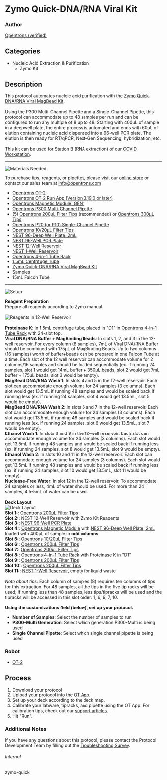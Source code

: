 # Zymo Quick-DNA/RNA Viral Kit

### Author
[Opentrons (verified)](https://opentrons.com/)

## Categories
* Nucleic Acid Extraction & Purification
	* Zymo Kit


## Description
This protocol automates nucleic acid purification with the [Zymo Quick-DNA/RNA Viral MagBead Kit](https://www.zymoresearch.com/collections/quick-dna-rna-viral-kits/products/quick-dna-rna-viral-magbead).</br>
</br>
Using the P300 Multi-Channel Pipette and a Single-Channel Pipette, this protocol can accommodate up to 48 samples per run and can be configured to run any multiple of 8 up to 48. Starting with 400µL of sample in a deepwell plate, the entire process is automated and ends with 60µL of elution containing nucleic acid dispensed into a 96-well PCR plate. The elution is then ready for RT/qPCR, Next-Gen Sequencing, hybridization, etc.</br>
</br>
This kit can be used for Station B (RNA extraction) of our [COVID Workstation](https://blog.opentrons.com/how-to-use-opentrons-to-test-for-covid-19/).

---
![Materials Needed](https://s3.amazonaws.com/opentrons-protocol-library-website/custom-README-images/001-General+Headings/materials.png)

To purchase tips, reagents, or pipettes, please visit our [online store](https://shop.opentrons.com/) or contact our sales team at [info@opentrons.com](mailto:info@opentrons.com)

* [Opentrons OT-2](https://shop.opentrons.com/collections/ot-2-robot/products/ot-2)
* [Opentrons OT-2 Run App (Version 3.19.0 or later)](https://opentrons.com/ot-app/)
* [Opentrons Magnetic Module, GEN1](https://shop.opentrons.com/collections/hardware-modules/products/magdeck)
* [Opentrons P300 Multi-Channel Pipette](https://shop.opentrons.com/collections/ot-2-pipettes/products/8-channel-electronic-pipette)
* (5) [Opentrons 200µL Filter Tips](https://shop.opentrons.com/collections/opentrons-tips/products/opentrons-200ul-filter-tips) (recommended) or [Opentrons 300µL Tips](https://shop.opentrons.com/collections/opentrons-tips/products/opentrons-300ul-tips)
* [Opentrons P20 (or P10) Single-Channel Pipette](https://shop.opentrons.com/collections/ot-2-pipettes/products/single-channel-electronic-pipette)
* [Opentrons 10/20µL Filter Tips](https://shop.opentrons.com/collections/opentrons-tips/products/opentrons-20ul-filter-tips)
* [NEST 96-Deep Well Plate, 2mL](https://labware.opentrons.com/nest_96_wellplate_2ml_deep?category=wellPlate)
* [NEST 96-Well PCR Plate](https://shop.opentrons.com/collections/verified-labware/products/nest-0-1-ml-96-well-pcr-plate-full-skirt)
* [NEST 12-Well Reservoir](https://shop.opentrons.com/collections/verified-labware/products/nest-12-well-reservoir-15-ml)
* [NEST 1-Well Reservoir](https://shop.opentrons.com/collections/verified-labware/products/nest-1-well-reservoir-195-ml)
* [Opentrons 4-in-1 Tube Rack](https://shop.opentrons.com/collections/verified-labware/products/tube-rack-set-1)
* [1.5mL Centrifuge Tube](https://shop.opentrons.com/collections/verified-consumables/products/nest-microcentrifuge-tubes)
* [Zymo Quick-DNA/RNA Viral MagBead Kit](https://www.zymoresearch.com/collections/quick-dna-rna-viral-kits/products/quick-dna-rna-viral-magbead)
* Samples
* 15mL Falcon Tube



---
![Setup](https://s3.amazonaws.com/opentrons-protocol-library-website/custom-README-images/001-General+Headings/Setup.png)

**Reagent Preparation**</br>
Prepare all reagents according to Zymo manual.</br>
</br>
![Reagents in 12-Well Reservoir](https://opentrons-protocol-library-website.s3.amazonaws.com/custom-README-images/zymo-rna-extraction/zymo_reservoir.png)
</br>
</br>
**Proteinase K**: In 1.5mL centrifuge tube, placed in "D1" in [Opentrons 4-in-1 Tube Rack](https://shop.opentrons.com/collections/verified-labware/products/tube-rack-set-1) with 24-slot top.</br>
**Viral DNA/RNA Buffer + MagBinding Beads**: In slots 1, 2, and 3 in the 12-well reservoir. For every column (8 samples), 7mL of Viral DNA/RNA Buffer should be combined with 175µL of MagBinding Beads. Up to two columns (16 samples) worth of buffer+beads can be prepared in one Falcon Tube at a time. Each slot of the 12 well reservoir can accommodate volume for 2 columns/16 samples and should be loaded sequentially (ex. if running 24 samples, slot 1 would get 14mL buffer + 350µL beads, slot 2 would get 7mL buffer + 175µL beads, slot 3 would be empty).</br>
**MagBead DNA/RNA Wash 1**: In slots 4 and 5 in the 12-well reservoir. Each slot can accommodate enough volume for 24 samples (3 columns). Each slot would get 13.5mL if running 48 samples and would be scaled back if running less (ex. if running 24 samples, slot 4 would get 13.5mL, slot 5 would be empty).</br>
**MagBead DNA/RNA Wash 2**: In slots 6 and 7 in the 12-well reservoir. Each slot can accommodate enough volume for 24 samples (3 columns). Each slot would get 13.5mL if running 48 samples and would be scaled back if running less (ex. if running 24 samples, slot 6 would get 13.5mL, slot 7 would be empty).</br>
**Ethanol Wash 1**: In slots 8 and 9 in the 12-well reservoir. Each slot can accommodate enough volume for 24 samples (3 columns). Each slot would get 13.5mL if running 48 samples and would be scaled back if running less (ex. if running 24 samples, slot 8 would get 13.5mL, slot 9 would be empty).</br>
**Ethanol Wash 2**: In slots 10 and 11 in the 12-well reservoir. Each slot can accommodate enough volume for 24 samples (3 columns). Each slot would get 13.5mL if running 48 samples and would be scaled back if running less (ex. if running 24 samples, slot 10 would get 13.5mL, slot 11 would be empty).</br>
**Nuclease-Free Water**: In slot 12 in the 12-well reservoir. To accommodate 24 samples or less, 4mL of water should be used. For more than 24 samples, 4.5-5mL of water can be used.</br>
</br>
**Deck Layout**</br>
![Deck Layout](https://opentrons-protocol-library-website.s3.amazonaws.com/custom-README-images/zymo-rna-extraction/zymo_deck_layout.png)
</br>
**Slot 1:**: [Opentrons 200µL Filter Tips](https://shop.opentrons.com/collections/opentrons-tips/products/opentrons-200ul-filter-tips)</br>
**Slot 2:**: [NEST 12-Well Reservoir](https://shop.opentrons.com/collections/verified-labware/products/nest-12-well-reservoir-15-ml) with Zymo Kit Reagents</br>
**Slot 3:**: [NEST 96-Well PCR Plate](https://shop.opentrons.com/collections/verified-labware/products/nest-0-1-ml-96-well-pcr-plate-full-skirt)</br>
**Slot 4:**: [Opentrons Magnetic Module](https://shop.opentrons.com/collections/hardware-modules/products/magdeck) with [NEST 96-Deep Well Plate, 2mL](https://labware.opentrons.com/nest_96_wellplate_2ml_deep?category=wellPlate) loaded with 400µL of sample in **odd columns**</br>
**Slot 5:**: [Opentrons 10/20µL Filter Tips](https://shop.opentrons.com/collections/opentrons-tips/products/opentrons-20ul-filter-tips)</br>
**Slot 6:**: [Opentrons 200µL Filter Tips](https://shop.opentrons.com/collections/opentrons-tips/products/opentrons-200ul-filter-tips)</br>
**Slot 7:**: [Opentrons 200µL Filter Tips](https://shop.opentrons.com/collections/opentrons-tips/products/opentrons-200ul-filter-tips)</br>
**Slot 8:**: [Opentrons 4-in-1 Tube Rack](https://shop.opentrons.com/collections/verified-labware/products/tube-rack-set-1) with Proteinase K in "D1"</br>
**Slot 9:**: [Opentrons 200µL Filter Tips](https://shop.opentrons.com/collections/opentrons-tips/products/opentrons-200ul-filter-tips)</br>
**Slot 10:**: [Opentrons 200µL Filter Tips](https://shop.opentrons.com/collections/opentrons-tips/products/opentrons-200ul-filter-tips)</br>
**Slot 11:**: [NEST 1-Well Reservoir](https://shop.opentrons.com/collections/verified-labware/products/nest-1-well-reservoir-195-ml), empty for liquid waste</br>
</br>
*Note about tips*: Each column of samples (8) requires ten columns of tips for this extraction. For 48 samples, all the tips in the five tip racks will be used; if running less than 48 samples, less tips/tipracks will be used and the tipracks will be accessed in this slot order: 1, 6, 9, 7, 10.</br>
</br>
**Using the customizations field (below), set up your protocol.**
* **Number of Samples**: Select the number of samples to run
* **P300-Multi Generation**: Select which generation P300-Multi is being used
* **Single Channel Pipette**: Select which single channel pipette is being used



### Robot
* [OT-2](https://opentrons.com/ot-2)

## Process

1. Download your protocol
2. Upload your protocol into the [OT App](https://opentrons.com/ot-app).
3. Set up your deck according to the deck map.
4. Calibrate your labware, tipracks, and pipette using the OT App. For calibration tips, check out our [support articles](https://support.opentrons.com/en/collections/1559720-guide-for-getting-started-with-the-ot-2).
5. Hit "Run".

### Additional Notes
If you have any questions about this protocol, please contact the Protocol Development Team by filling out the [Troubleshooting Survey](https://protocol-troubleshooting.paperform.co/).

###### Internal
zymo-quick
